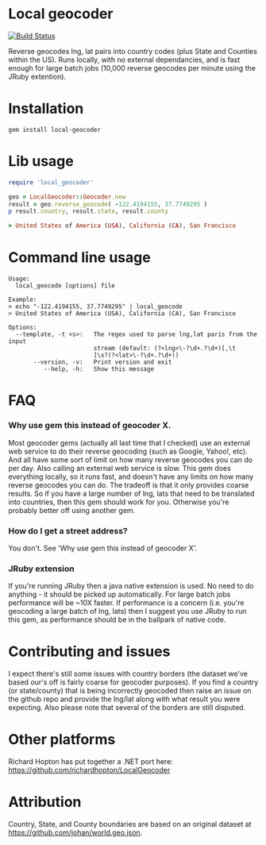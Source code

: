 Local geocoder
==============
[![Build Status](https://travis-ci.org/aishfenton/local-geocoder.png?branch=master)](https://travis-ci.org/aishfenton/local-geocoder)

Reverse geocodes lng, lat pairs into country codes (plus State and Counties within the US). Runs locally, with no external dependancies, and is fast enough for large batch jobs (10,000 reverse geocodes per minute using the JRuby extention).

# Installation

```
gem install local-geocoder
```

# Lib usage

```ruby
require 'local_geocoder' 

geo = LocalGeocoder::Geocoder.new
result = geo.reverse_geocode( -122.4194155, 37.7749295 )
p result.country, result.state, result.county

> United States of America (USA), California (CA), San Francisco
```

# Command line usage

```
Usage:
  local_geocode [options] file

Example:
> echo "-122.4194155, 37.7749295" | local_geocode 
> United States of America (USA), California (CA), San Francisco
 
Options:
  --template, -t <s>:   The regex used to parse lng,lat paris from the input
                        stream (default: (?<lng>\-?\d+.?\d+)[,\t
                        ]\s?(?<lat>\-?\d+.?\d+))
       --version, -v:   Print version and exit
          --help, -h:   Show this message
```

# FAQ

### Why use gem this instead of geocoder X.

Most geocoder gems (actually all last time that I checked) use an external web service to do their reverse geocoding (such as Google, Yahoo!, etc). And all have some sort of limit on how many reverse geocodes you can do per day. Also calling an external web service is slow. This gem does everything locally, so it runs fast, and doesn't have any limits on how many reverse geocodes you can do. The tradeoff is that it only provides coarse results. So if you have a large number of lng, lats that need to be translated into countries, then this gem should work for you. Otherwise you're probably better off using another gem.   


### How do I get a street address?

You don't. See 'Why use gem this instead of geocoder X'.

### JRuby extension

If you're running JRuby then a java native extension is used. No need to do anything - it should be picked up automatically. For large batch jobs performance will be ~10X faster. If performance is a concern (i.e. you're geocoding a large batch of lng, lats) then I suggest you use JRuby to run this gem, as performance should be in the ballpark of native code.

# Contributing and issues

I expect there's still some issues with country borders (the dataset we've based our's off is fairly coarse for geocoder purposes). If you find a country (or state/county) that is being incorrectly geocoded then raise an issue on the github repo and provide the lng/lat along with what result you were expecting. Also please note that several of the borders are still disputed. 

# Other platforms

Richard Hopton has put together a .NET port here: https://github.com/richardhopton/LocalGeocoder

# Attribution

Country, State, and County boundaries are based on an original dataset at https://github.com/johan/world.geo.json.
